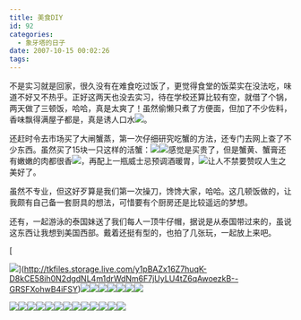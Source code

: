 ```yaml
---
title: 美食DIY
id: 92
categories:
  - 象牙塔的日子
date: 2007-10-15 00:02:26
tags:
---
```




 不是实习就是回家，很久没有在难食吃过饭了，更觉得食堂的饭菜实在没法吃，味道不好又不热乎。正好这两天也没去实习，待在学校还算比较有空，就借了个锅，两天做了三顿饭，哈哈，真是太爽了！虽然偷懒只煮了方便面，但加了不少佐料，香味飘得满屋子都是，真是诱人口水[![](http://tkfiles.storage.live.com/y1pBAZx16Z7huqK-D8kCE58ih0N2dgdNL4m1drWdNm6F7jUyLU4tZ6qAwoezkB--GRSFXohwB4iFSY)](http://tkfiles.storage.live.com/y1pBAZx16Z7huqK-D8kCE58ih0N2dgdNL4m1drWdNm6F7jUyLU4tZ6qAwoezkB--GRSFXohwB4iFSY)。

 还赶时令去市场买了大闸蟹蒸，第一次仔细研究吃蟹的方法，还专门去网上查了不少东西。虽然买了15块一只这样的活蟹：[![](http://tkfiles.storage.live.com/y1pBAZx16Z7hupNek8pwTy5CJ7U4LYy087E0C8PiE83CCeLRzPdL47CQ4Ng2mdpDpEjKHpTxCbA0_0)](http://tkfiles.storage.live.com/y1pBAZx16Z7hupNek8pwTy5CJ7U4LYy087E0C8PiE83CCeLRzPdL47CQ4Ng2mdpDpEjKHpTxCbA0_0)[![](http://tkfiles.storage.live.com/y1pBAZx16Z7hupFL24yswjOD2iBjz3r94Y-39WTx_SS6SqIorUy6VXtRTt3wfqSa6zTclh6nndlmDg)](http://tkfiles.storage.live.com/y1pBAZx16Z7hupFL24yswjOD2iBjz3r94Y-39WTx_SS6SqIorUy6VXtRTt3wfqSa6zTclh6nndlmDg)感觉是买贵了，但是蟹黄、蟹膏还有嫩嫩的肉都很香[![](http://tkfiles.storage.live.com/y1pBAZx16Z7huqh8JcenDDrR9NppVsFbAvTbjno6w-zLnvJ4ErnqwiHBTtuTDYE88przniUcA7NEHI)](http://tkfiles.storage.live.com/y1pBAZx16Z7huqh8JcenDDrR9NppVsFbAvTbjno6w-zLnvJ4ErnqwiHBTtuTDYE88przniUcA7NEHI)，再配上一瓶威士忌预调酒暖胃，[![](http://tkfiles.storage.live.com/y1pBAZx16Z7huqktJ5e7vX58GbdBdqw-pzDboEtZX0iU3NqxiNNGmmhlxGFjlt4ov8RuU6X_-tUxx8)](http://tkfiles.storage.live.com/y1pBAZx16Z7huqktJ5e7vX58GbdBdqw-pzDboEtZX0iU3NqxiNNGmmhlxGFjlt4ov8RuU6X_-tUxx8)让人不禁要赞叹人生之美好了。

 虽然不专业，但这好歹算是我们第一次操刀，馋馋大家，哈哈。这几顿饭做的，让我颇有自己备一套厨具的想法，可惜要有个厨房还是比较遥远的梦想。

 还有，一起游泳的泰国妹送了我们每人一顶牛仔帽，据说是从泰国带过来的，虽说这东西让我想到美国西部。戴着还挺有型的，也拍了几张玩，一起放上来吧。

[

![](http://tkfiles.storage.live.com/y1pBAZx16Z7hup_lvI_KUWIBj7wYNpR6j2WxcgFVyvuTNg9UI0-cGchZ61UVQULGz--q5Ss9l8oW_I)](http://tkfiles.storage.live.com/y1pBAZx16Z7huqK-D8kCE58ih0N2dgdNL4m1drWdNm6F7jUyLU4tZ6qAwoezkB--GRSFXohwB4iFSY)[![](http://tkfiles.storage.live.com/y1pBAZx16Z7huru6zZYCc0UNU_n1Cer-kkdPgIoRL792bt-loNvyUlqw8zy7-8B8oYx59CywbVQ57o)](http://tkfiles.storage.live.com/y1pBAZx16Z7huru6zZYCc0UNU_n1Cer-kkdPgIoRL792bt-loNvyUlqw8zy7-8B8oYx59CywbVQ57o)[![](http://tkfiles.storage.live.com/y1pBAZx16Z7huqZu8mraKRkEDDEDL-L0e6Phtt2BizSSpj-MLAxyAAyIDSkos0pZjoLZzYjs9ouPmQ)](http://tkfiles.storage.live.com/y1pBAZx16Z7huqZu8mraKRkEDDEDL-L0e6Phtt2BizSSpj-MLAxyAAyIDSkos0pZjoLZzYjs9ouPmQ)[![](http://tkfiles.storage.live.com/y1pBAZx16Z7hurtv4UPpwtovGVZbfSc1_Sm59KGmeuKJLAM2xaoM6hlrviR205LH3E_XNUFWiPJDMo)](http://tkfiles.storage.live.com/y1pBAZx16Z7hurtv4UPpwtovGVZbfSc1_Sm59KGmeuKJLAM2xaoM6hlrviR205LH3E_XNUFWiPJDMo)[![](http://tkfiles.storage.live.com/y1pBAZx16Z7huqtVqx15Wz8tlkPba-ragSFd1l-WVasW7iUhHmoZ_gXG81EBePZDSqNJ1bOgpuA1so)](http://tkfiles.storage.live.com/y1pBAZx16Z7huqtVqx15Wz8tlkPba-ragSFd1l-WVasW7iUhHmoZ_gXG81EBePZDSqNJ1bOgpuA1so)[![](http://tkfiles.storage.live.com/y1pBAZx16Z7huo9SnolNhA3MkU4srPv5jnbi2kavRzUPP8PWn_u81H9G9Ifv5ehOlDauWrKxpPCszM)](http://tkfiles.storage.live.com/y1pBAZx16Z7huo9SnolNhA3MkU4srPv5jnbi2kavRzUPP8PWn_u81H9G9Ifv5ehOlDauWrKxpPCszM)[![](http://tkfiles.storage.live.com/y1pBAZx16Z7hupTEC-J57tmSdkROaSr4-GriAba12x8akTp5B-6kHSjN0aOcRpZC2dEquXNk00RbI4)](http://tkfiles.storage.live.com/y1pBAZx16Z7hupTEC-J57tmSdkROaSr4-GriAba12x8akTp5B-6kHSjN0aOcRpZC2dEquXNk00RbI4)[![](http://tkfiles.storage.live.com/y1pBAZx16Z7hursU2qllIVtYyuzEDT4NHceBODXSb8q-t8GlcS60GvZhLG8W2o8aQRuaX692y0vtk8)](http://tkfiles.storage.live.com/y1pBAZx16Z7hursU2qllIVtYyuzEDT4NHceBODXSb8q-t8GlcS60GvZhLG8W2o8aQRuaX692y0vtk8)


[![](http://byfiles.storage.live.com/y1pCHczcfe8r_pKJ0uLfphxGdvGwoCKgEX8ftCd31M8lE202CSEAu7pZLnLNtVMOMkanTLGY1zy3bw)](http://byfiles.storage.live.com/y1pCHczcfe8r_pKJ0uLfphxGcdFEIMryZHycZqiVxR8E2npBY0K03B1Z2l5vgVeo-RKfjuUhAnLP40)[![](http://byfiles.storage.live.com/y1pf4DEhIm9i2TO8bP6hc96K5ntT9-vdbcxFH3iFCMXkmF2UcIpg5e3hfk8YpWfwWAyLPxDEmCWtcQ)](http://byfiles.storage.live.com/y1pf4DEhIm9i2TO8bP6hc96Kz0IoGG6JeFixKIdMKXK1UQSXk7ufXOaaohLstv1T6dON3yBVpDpBvE)[![](http://byfiles.storage.live.com/y1pMj77P3u4dLdU1ZRFjMstQ2O2HZ_jDVRSRhO9qzIXt09rnAWBLtaPjh6u-Khy621f6TWSsCeJ5n8)](http://byfiles.storage.live.com/y1pMj77P3u4dLdU1ZRFjMstQ6NacJi_v3JBXQG5q9DXF8EaneV35nI9v6gMmmxnLOuq9EaV11UIODI)[![](http://byfiles.storage.live.com/y1psilngBs-QZa2DA3RJ7PNWBQ2WKM5iFlDAAGLVtTsyxSmPr0qt2k9UiVTFK49OT3H_jtExl54NXo)](http://byfiles.storage.live.com/y1psilngBs-QZa2DA3RJ7PNWJYC7zxc-u17ziqwsGKI9jKFH0AVwehZg6axzITH-kfNevcESTf7QNo)[![](http://byfiles.storage.live.com/y1ptE3bHkI8J-FdtVV_VnaMV6Sqc4I24ZzswJXlFGnMEJUwGaST3TkvUeEKxEqY1066sBPX-bQC7Wk)](http://byfiles.storage.live.com/y1ptE3bHkI8J-FdtVV_VnaMV4800AANCSHsc3egpgTkMvVfMxAdh2F8_ngSibmr8Typrm5h7k7ZdBI)[![](http://byfiles.storage.live.com/y1pV9QF4DC0feBHKgFXDuDXsLmvGUO5cPIwK4kOauA_GpNnLNAc5pLFQbkxZDixLJezTknh5eT8ieY)](http://byfiles.storage.live.com/y1pV9QF4DC0feBHKgFXDuDXsNfELJau8E0XVmzTof6IFV49otVKmQStjvKTOqoGzEY-50-uZ5sBMZE)[![](http://byfiles.storage.live.com/y1pN9hMHNDdgpUme1iuMVmlnwVijA28b5mC9El7I2TDAUCrV4amluVYb2tldxxZ2tX6NOrF0Rh8Rjs)](http://byfiles.storage.live.com/y1pN9hMHNDdgpUme1iuMVmlnyxx4EnHap_kD3R02O-ltwaiCtsyYYyEOWGoPOP8jgOdVOiQIpphREk)[![](http://byfiles.storage.live.com/y1pNbrkhvECT4GP1aRkCFFf4NXw-zTnkERk4_1OZ0AV5mU1hmM_6H394JduiuiEGAn7UjC8OZZeUuQ)](http://byfiles.storage.live.com/y1pNbrkhvECT4GP1aRkCFFf4I4tpnWYhWNJXQ7kimV1-k9OrS6Kb167kLMeSeRowKK0KeiSiIlHnTw)[![](http://byfiles.storage.live.com/y1ppDTwm9FK05q5tzcD43NmH4RyeAsg-a0PW7J-1FgasbAVLFj6w_15uYF4anWKpUo-ANVgB_rWj24)](http://byfiles.storage.live.com/y1ppDTwm9FK05q5tzcD43NmH_aswwHii5rwrk-4WzSa86O99oTyGJGC6feR7z4g7YP9Vog5LxiAHa0)[![](http://byfiles.storage.live.com/y1p1VHTS9Szqljt--94iQG1kgW-PlAiRx-u_Aqq-4opJfKvAVp9m816594xn5UdKmACqPof_Kwi5zs)](http://byfiles.storage.live.com/y1p1VHTS9Szqljt--94iQG1kryqDR3aFXsLYLC-XlKb9AtZKjxojDrSALhmWN6OWjD8K91VxN46feM)[![](http://byfiles.storage.live.com/y1pBkJVbC5txR7hciaL89xA3QJ0lQrVxAdIT2wVRWuJCmT-wR1JMRuUhVrz0XwHhCfFyl7wa7UTDeM)](http://byfiles.storage.live.com/y1pBkJVbC5txR7hciaL89xA3UdC3J0_Y8YSaNshY3_elnFvT9H6Uf5JhlL6g_Ai-0cn40c9F_TU_p8)[![](http://byfiles.storage.live.com/y1pADkPajMt58lMUxVovW3asNp3_s710-1gNdYfE4ngHrc9mUSRnXJyNW1mRHTed5ipx1w8OeV_PXk)](http://byfiles.storage.live.com/y1pADkPajMt58lMUxVovW3asOcjgz7doaxc2hIJMTGK4c8pp_-KWDaYH0v6x5Ta-EMBt_blKwgOJeY)[![](http://byfiles.storage.live.com/y1pqgZILvXGo6gMe6-VSdrkX2jN4KJkGtjkmgmV-7bAbdvT0N13M26j09J_A4A7E93KlgxrZU8tNbw)](http://byfiles.storage.live.com/y1pqgZILvXGo6gMe6-VSdrkX2O9eAk4no5AUIzANXBdBaTUvQvVauY1EJykeAJCcN-u_cyHgLjyYYs)
